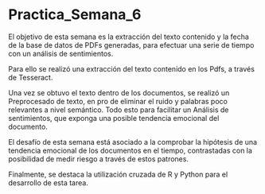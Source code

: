 # Practica_Semana_6

El objetivo de esta semana es la extracción del texto contenido y la fecha de la base de datos de PDFs generadas,
para efectuar una serie de tiempo con un análisis de sentimientos.

Para ello se realizó una extracción del texto contenido en los Pdfs, a través de Tesseract.

Una vez se obtuvo el texto dentro de los documentos, se realizó un Preprocesado de texto, en pro de eliminar el ruido y
palabras poco relevantes a nivel semántico. Todo esto para facilitar un Análisis de sentimientos, que exponga una
posible tendencia emocional del documento.

El desafío de esta semana está asociado a la comprobar la hipótesis de una tendencia emocional de los documentos en el tiempo,
contrastadas con la posibilidad de medir riesgo a través de estos patrones.

Finalmente, se destaca la utilización cruzada de R y Python para el desarrollo de esta tarea.
